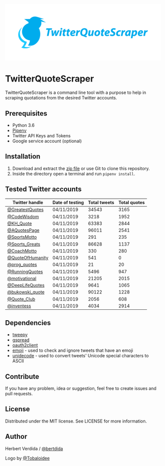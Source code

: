 <p align="center"><img src="logo/logotype-horizontal.png"></p>

# TwitterQuoteScraper

TwitterQuoteScraper is a command line tool with a purpose to help in scraping quotations from the desired Twitter accounts.

## Prerequisites

- Python 3.6
- [Pipenv](https://github.com/pypa/pipenv)
- Twitter API Keys and Tokens
- Google service account (optional)

## Installation

1. Download and extract the [zip file](https://github.com/bertdida/TwitterQuoteScraper/archive/master.zip) or use Git to clone this repository.
2. Inside the directory open a terminal and run `pipenv install`.

## Tested Twitter accounts

| Twitter handle                                          | Date of testing | Total tweets | Total quotes |
| ------------------------------------------------------- | --------------- | ------------ | ------------ |
| [@GreatestQuotes](https://twitter.com/GreatestQuotes)   | 04/11/2019      | 34543        | 3165         |
| [@CodeWisdom](https://twitter.com/CodeWisdom)           | 04/11/2019      | 3218         | 1952         |
| [@KH_Quote](https://twitter.com/KH_Quote)               | 04/11/2019      | 63383        | 2844         |
| [@AQuotesPage](https://twitter.com/AQuotesPage)         | 04/11/2019      | 96011        | 2541         |
| [@SportsMotto](https://twitter.com/SportsMotto)         | 04/11/2019      | 291          | 235          |
| [@Sports_Greats](https://twitter.com/Sports_Greats)     | 04/11/2019      | 86628        | 1137         |
| [@CoachMotto](https://twitter.com/CoachMotto)           | 04/11/2019      | 330          | 280          |
| [@QuoteOfHumanity](https://twitter.com/QuoteOfHumanity) | 04/11/2019      | 541          | 0            |
| [@prog_quotes](https://twitter.com/prog_quotes)         | 04/11/2019      | 21           | 20           |
| [@RunningQuotes](https://twitter.com/RunningQuotes)     | 04/11/2019      | 5496         | 947          |
| [@motivational](https://twitter.com/motivational)       | 04/11/2019      | 21205        | 2015         |
| [@DeepLifeQuotes](https://twitter.com/DeepLifeQuotes)   | 04/11/2019      | 9641         | 1065         |
| [@bukowski_quote](https://twitter.com/bukowski_quote)   | 04/11/2019      | 90122        | 1228         |
| [@Quote_Club](https://twitter.com/Quote_Club)           | 04/11/2019      | 2056         | 608          |
| [@inventess](https://twitter.com/inventess)             | 04/11/2019      | 4034         | 2914         |

## Dependencies

- [tweepy](https://github.com/tweepy/tweepy)
- [gspread](https://github.com/burnash/gspread)
- [oauth2client](https://github.com/googleapis/oauth2client)
- [emoji](https://github.com/carpedm20/emoji/) - used to check and ignore tweets that have an emoji
- [unidecode](https://github.com/avian2/unidecode) - used to convert tweets' Unicode special characters to ASCII

## Contribute

If you have any problem, idea or suggestion, feel free to create issues and pull requests.

## License

Distributed under the MIT license. See LICENSE for more information.

## Author

Herbert Verdida / [@bertdida](https://twitter.com/bertdida)

Logo by [@Tobaloidee](https://github.com/Tobaloidee)
